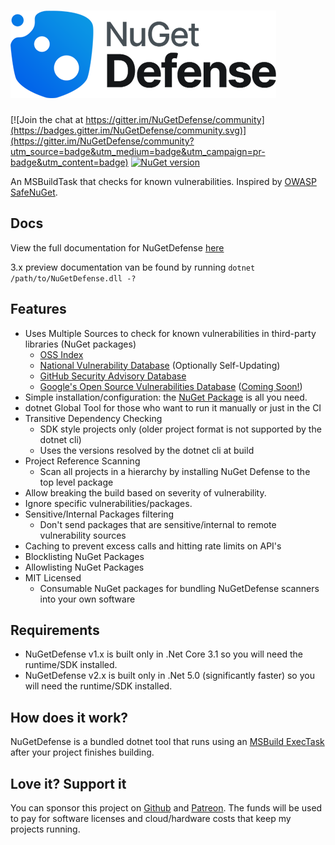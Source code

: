 
# [![NuGetDefense](images/logo.png)](https://digitalcoyote.github.io/NuGetDefense/)

[![Join the chat at https://gitter.im/NuGetDefense/community](https://badges.gitter.im/NuGetDefense/community.svg)](https://gitter.im/NuGetDefense/community?utm_source=badge&utm_medium=badge&utm_campaign=pr-badge&utm_content=badge)  [![NuGet version](https://badge.fury.io/nu/NugetDefense.svg)](https://badge.fury.io/nu/NugetDefense)

An MSBuildTask that checks for known vulnerabilities. Inspired by [OWASP SafeNuGet](https://github.com/OWASP/SafeNuGet).
  
## Docs

View the full documentation for NuGetDefense [here](https://digitalcoyote.github.io/NuGetDefense/)

3.x preview documentation van be found by running `dotnet /path/to/NuGetDefense.dll -?`
  
## Features  

* Uses Multiple Sources to check for known vulnerabilities in third-party libraries (NuGet packages)
  * [OSS Index](https://ossindex.sonatype.org/)
  * [National Vulnerability Database](https://nvd.nist.gov/) (Optionally Self-Updating)
  * [GitHub Security Advisory Database](https://nvd.nist.gov/)
  * [Google's Open Source Vulnerabilities Database](https://osv.dev/) ([Coming Soon!](https://github.com/digitalcoyote/NuGetDefense/discussions/53))
* Simple installation/configuration: the [NuGet Package](https://www.nuget.org/packages/NuGetDefense/) is all you need.
* dotnet Global Tool for those who want to run it manually or just in the CI
* Transitive Dependency Checking
  * SDK style projects only (older project format is not supported by the dotnet cli)
  * Uses the versions resolved by the dotnet cli at build
* Project Reference Scanning
  * Scan all projects in a hierarchy by installing NuGet Defense to the top level package
* Allow breaking the build based on severity of vulnerability.
* Ignore specific vulnerabilities/packages.
* Sensitive/Internal Packages filtering
  * Don't send packages that are sensitive/internal to remote vulnerability sources
* Caching to prevent excess calls and hitting rate limits on API's
* Blocklisting NuGet Packages
* Allowlisting NuGet Packages
* MIT Licensed
  * Consumable NuGet packages for bundling NuGetDefense scanners into your own software

## Requirements

* NuGetDefense v1.x is built only in .Net Core 3.1 so you will need the runtime/SDK installed.
* NuGetDefense v2.x is built only in .Net 5.0 (significantly faster) so you will need the runtime/SDK installed.
  
## How does it work?

  NuGetDefense is a bundled dotnet tool that runs using an [MSBuild ExecTask](https://docs.microsoft.com/en-us/visualstudio/msbuild/exec-task?view=vs-2019) after your project finishes building.

## Love it? Support it

You can sponsor this project on [Github](https://github.com/sponsors/digitalcoyote) and [Patreon](https://www.patreon.com/codingcoyote). The funds will be used to pay for software licenses and cloud/hardware costs that keep my projects running.
